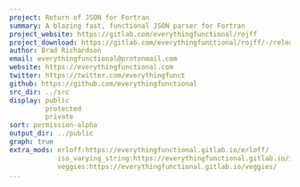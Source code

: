 ```yaml
---
project: Return of JSON for Fortran
summary: A blazing fast, functional JSON parser for Fortran
project_website: https://gitlab.com/everythingfunctional/rojff
project_download: https://gitlab.com/everythingfunctional/rojff/-/releases
author: Brad Richardson
email: everythingfunctional@protonmail.com
website: https://everythingfunctional.com
twitter: https://twitter.com/everythingfunct
github: https://github.com/everythingfunctional
src_dir: ../src
display: public
         protected
         private
sort: permission-alpha
output_dir: ../public
graph: true
extra_mods: erloff:https://everythingfunctional.gitlab.io/erloff/
            iso_varying_string:https://everythingfunctional.gitlab.io/iso_varying_string/
            veggies:https://everythingfunctional.gitlab.io/veggies/
...
```

